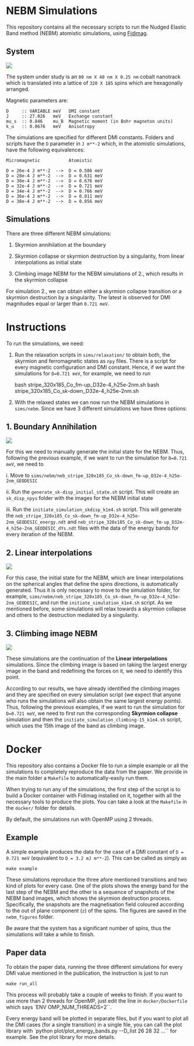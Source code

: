 # NEBM Simulations

This repository contains all the necessary scripts to run the Nudged Elastic
Band method (NEBM) atomistic simulations, using
[Fidimag](http://computationalmodelling.github.io/fidimag/).

## System

![](figs/skyrmion.jpg)

The system under study is an ``80 nm X 40 nm X 0.25 nm`` cobalt nanotrack which
is translated into a lattice of ``320 X 185`` spins which are hexagonally
arranged. 

Magnetic parameters are:

    D     :: VARIABLE meV   DMI constant
    J     :: 27.026   meV   Exchange constant
    mu_s  :: 0.846    mu_B  Magnetic moment (in Bohr magneton units)
    k_u   :: 0.0676   meV   Anisotropy

The simulations are specified for different DMI constants. Folders and scripts
have the ``D`` parameter in ``J m**-2`` which, in the atomistic simulations,
have the following equivalences:

    Micromagnetic           Atomistic

    D = 26e-4 J m**-2  -->  D = 0.586 meV
    D = 28e-4 J m**-2  -->  D = 0.631 meV
    D = 30e-4 J m**-2  -->  D = 0.676 meV
    D = 32e-4 J m**-2  -->  D = 0.721 meV
    D = 34e-4 J m**-2  -->  D = 0.766 meV
    D = 36e-4 J m**-2  -->  D = 0.811 meV
    D = 38e-4 J m**-2  -->  D = 0.856 meV

## Simulations

There are three different NEBM simulations:

1. Skyrmion annihilation at the boundary

2. Skyrmion collapse or skyrmion destruction by a singularity, from linear
interpolations as initial state

3. Climbing image NEBM for the NEBM simulations of 2., which results in the
skyrmion collapse 

For simulation 2., we can obtain either a skyrmion collapse transition or a
skyrmion destruction by a singularity. The latest is observed for DMI
magnitudes equal or larger than ``0.721 meV``.

# Instructions

To run the simulations, we need:

1. Run the relaxation scripts in ``sims/relaxation/`` to obtain both, the
skyrmion and ferromagnetic states as ``npy`` files. There is a script for every
magnetic configuration and DMI constant. Hence, if we want the simulations for
``D=0.721 meV``, for example, we need to run

    bash stripe_320x185_Co_fm-up_D32e-4_h25e-2nm.sh
    bash stripe_320x185_Co_sk-down_D32e-4_h25e-2nm.sh

2. With the relaxed states we can now run the NEBM simulations in
``sims/nebm``.  Since we have 3 different simulations we have three options:

## 1. Boundary Annihilation

![](figs/boundary_annihilation.jpg)

For this we need to manually generate the initial state for the NEBM. Thus,
following the previous example, if we want to run the simulation for 
``D=0.721 meV``, we need to 
        
i. Move to ``sims/nebm/neb_stripe_320x185_Co_sk-down_fm-up_D32e-4_h25e-2nm_GEODESIC``

ii. Run the ``generate_sk-disp_initial_state.sh`` script. This will create
an ``sk_disp_npys`` folder with the images for the NEBM initial state

iii. Run the ``initiate_simulation_skdisp_k1e4.sh`` script. This will generate
the ``neb_stripe_320x185_Co_sk-down_fm-up_D32e-4_h25e-2nm_GEODESIC_energy.ndt`` and
``neb_stripe_320x185_Co_sk-down_fm-up_D32e-4_h25e-2nm_GEODESIC_dYs.ndt`` files with
the data of the energy bands for every iteration of the NEBM.

## 2. Linear interpolations

![](figs/singularity.jpg)

For this case, the initial state for the NEBM, which are linear interpolations
on the spherical angles that define the spins directions, is automatically
generated.  Thus it is only necessary to move to the simulation folder, for
example,
``sims/nebm/neb_stripe_320x185_Co_sk-down_fm-up_D32e-4_h25e-2nm_GEODESIC``, and
run the ``initiate_simulation_k1e4.sh`` script. As we mentioned before, some
simulations will relax towards a skyrmion collapse and others to the
destruction mediated by a singularity.

## 3. Climbing image NEBM

![](figs/collapse.jpg)

These simulations are the continuation of the **Linear interpolations**
simulations.  Since the climbing image is based on taking the largest energy
image in the band and redefining the forces on it, we need to identify this
point.

According to our results, we have already identified the climbing images and
they are specified on every simulation script (we expect that anyone who runs
the simulations will also obtain the same largest energy points). Thus,
following the previous examples, if we want to run the simulation for 
``D=0.721 meV``, we need to first run the corresponding **Skyrmion collapse**
simulation and then the ``initiate_simulation_climbing-15_k1e4.sh`` script,
which uses the 15th image of the band as climbing image.

# Docker

This repository also contains a Docker file to run a simple example or all the
simulations to completely reproduce the data from the paper. We provide in the
main folder a `Makefile` to automatically-easily run them.

When trying to run any of the simulations, the first step of the script is to
build a Docker container with Fidimag installed on it, together with all the
necessary tools to produce the plots. You can take a look at the ``Makefile``
in the ``docker/`` folder for details.

By default, the simulations run with OpenMP using 2 threads.

## Example

A simple example produces the data for the case of a DMI constant of ``D = 0.721 meV`` 
(equivalent to ``D = 3.2 mJ m**-2``). This can be called as simply as

    make example

These simulations reproduce the three afore mentioned transitions and two kind
of plots for every case. One of the plots shows the energy band for the last
step of the NEBM and the other is a sequence of snapshots of the NEBM band
images, which shows the skyrmion destruction process. Specifically, the
snapshots are the magnetisation field coloured according to the out of plane
component (``z``) of the spins. The figures are saved in the ``nebm_figures``
folder.

Be aware that the system has a significant number of spins, thus the
simulations will take a while to finish.

## Paper data

To obtain the paper data, running the three different simulations for every DMI value
mentioned in the publication, the instruction is just to run

    make run_all

This process will probably take a couple of weeks to finish. If you want to use
more than 2 threads for OpenMP, just edit the line in ``docker/Dockerfile``
which says `ENV OMP_NUM_THREADS=2``.

Every energy band will be plotted in separate files, but if you want to plot
all the DMI cases (for a single transition) in a single file, you can call the
plot library with `python plot/plot_energy_bands.py --D_list 26 28 32 ...`` for
example. See the plot library for more details.


